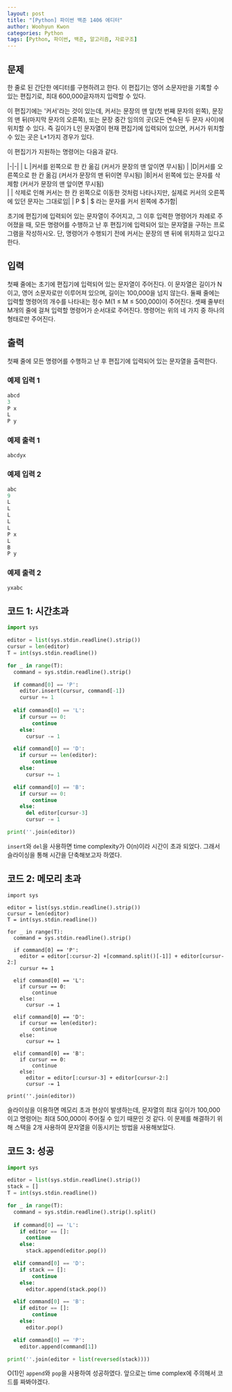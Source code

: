 ```yaml
--- 
layout: post
title: "[Python] 파이썬 백준 1406 에디터"
author: Woohyun Kwon
categories: Python
tags: [Python, 파이썬, 백준, 알고리즘, 자료구조]
---
```


## 문제

한 줄로 된 간단한 에디터를 구현하려고 한다. 이 편집기는 영어 소문자만을 기록할 수 있는 편집기로, 최대 600,000글자까지 입력할 수 있다.

이 편집기에는 '커서'라는 것이 있는데, 커서는 문장의 맨 앞(첫 번째 문자의 왼쪽), 문장의 맨 뒤(마지막 문자의 오른쪽), 또는 문장 중간 임의의 곳(모든 연속된 두 문자 사이)에 위치할 수 있다. 즉 길이가 L인 문자열이 현재 편집기에 입력되어 있으면, 커서가 위치할 수 있는 곳은 L+1가지 경우가 있다.

이 편집기가 지원하는 명령어는 다음과 같다.

|-|-|
| L |커서를 왼쪽으로 한 칸 옮김 (커서가 문장의 맨 앞이면 무시됨) |
|D|커서를 오른쪽으로 한 칸 옮김 (커서가 문장의 맨 뒤이면 무시됨)
|B|커서 왼쪽에 있는 문자를 삭제함 (커서가 문장의 맨 앞이면 무시됨) \
|  | 삭제로 인해 커서는 한 칸 왼쪽으로 이동한 것처럼 나타나지만, 실제로 커서의 오른쪽에 있던 문자는 그대로임|
| P $ | $ 라는 문자를 커서 왼쪽에 추가함|

초기에 편집기에 입력되어 있는 문자열이 주어지고, 그 이후 입력한 명령어가 차례로 주어졌을 때, 모든 명령어를 수행하고 난 후 편집기에 입력되어 있는 문자열을 구하는 프로그램을 작성하시오. 단, 명령어가 수행되기 전에 커서는 문장의 맨 뒤에 위치하고 있다고 한다.

## 입력

첫째 줄에는 초기에 편집기에 입력되어 있는 문자열이 주어진다. 이 문자열은 길이가 N이고, 영어 소문자로만 이루어져 있으며, 길이는 100,000을 넘지 않는다. 둘째 줄에는 입력할 명령어의 개수를 나타내는 정수 M(1 ≤ M ≤ 500,000)이 주어진다. 셋째 줄부터 M개의 줄에 걸쳐 입력할 명령어가 순서대로 주어진다. 명령어는 위의 네 가지 중 하나의 형태로만 주어진다.

## 출력

첫째 줄에 모든 명령어를 수행하고 난 후 편집기에 입력되어 있는 문자열을 출력한다.

### 예제 입력 1

```Python
abcd
3
P x
L
P y
```

### 예제 출력 1

```Python
abcdyx
```

### 예제 입력 2

```Python
abc
9
L
L
L
L
L
P x
L
B
P y
```

### 예제 출력 2

```Python
yxabc
```

## 코드 1: 시간초과

```Python
import sys

editor = list(sys.stdin.readline().strip())
cursur = len(editor)
T = int(sys.stdin.readline())

for _ in range(T):
  command = sys.stdin.readline().strip()

  if command[0] == 'P':
    editor.insert(cursur, command[-1])
    cursur += 1
  
  elif command[0] == 'L':
    if cursur == 0:
        continue
    else:
      cursur -= 1

  elif command[0] == 'D':
    if cursur == len(editor):
        continue
    else:
      cursur += 1

  elif command[0] == 'B':
    if cursur == 0:
        continue
    else:
      del editor[cursur-3]
      cursur -= 1

print(''.join(editor))
```

`insert`와 `del`을 사용하면 time complexity가 O(n)이라 시간이 초과 되었다. 그래서 슬라이싱을 통해 시간을 단축해보고자 하였다.

## 코드 2: 메모리 초과

```Pyhon
import sys

editor = list(sys.stdin.readline().strip())
cursur = len(editor)
T = int(sys.stdin.readline())

for _ in range(T):
  command = sys.stdin.readline().strip()

  if command[0] == 'P':
    editor = editor[:cursur-2] +[command.split()[-1]] + editor[cursur-2:]
    cursur += 1
  
  elif command[0] == 'L':
    if cursur == 0:
        continue
    else:
      cursur -= 1

  elif command[0] == 'D':
    if cursur == len(editor):
        continue
    else:
      cursur += 1

  elif command[0] == 'B':
    if cursur == 0:
        continue
    else:
      editor = editor[:cursur-3] + editor[cursur-2:]
      cursur -= 1

print(''.join(editor))
```

슬라이싱을 이용하면 메모리 초과 현상이 발생하는데, 문자열의 최대 길이가 100,000이고 명령어는 최대 500,000이 주어질 수 있기 때문인 것 같다. 이 문제를 해결하기 위해 스택을 2개 사용하여 문자열을 이동시키는 방법을 사용해보았다.

## 코드 3: 성공
```Python
import sys

editor = list(sys.stdin.readline().strip())
stack = []
T = int(sys.stdin.readline())

for _ in range(T):
  command = sys.stdin.readline().strip().split()
  
  if command[0] == 'L':
    if editor == []: 
      continue
    else:
      stack.append(editor.pop())

  elif command[0] == 'D':
    if stack == []:
        continue
    else:
      editor.append(stack.pop())

  elif command[0] == 'B':
    if editor == []:
        continue
    else:
      editor.pop()

  elif command[0] == 'P':
    editor.append(command[1])

print(''.join(editor + list(reversed(stack))))
```

O(1)인 `append`와 `pop`을 사용하여 성공하였다. 앞으로는 time complex에 주의해서 코드를 짜봐야겠다.